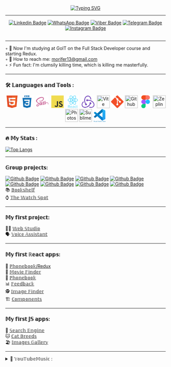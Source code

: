 <div id="header" align="center">
  <a href="https://git.io/typing-svg"><img src="https://readme-typing-svg.herokuapp.com?font=Bad+Script&size=25&pause=1000&multiline=true&width=436&height=100&lines=Hello!+My+name+is+Gennadii+Laktionov;I%E2%80%99m+beginner+Frontend+Developer+from+Ukraine;And+I+welcome+you+to+my+page+%E2%9C%8C" alt="Typing SVG" /></a>
</div>

---

<div id="badges" align="center">
  <a href="https://www.linkedin.com/in/%F0%9D%91%AF%F0%9D%92%86%F0%9D%92%8F%F0%9D%92%8F%F0%9D%92%82%F0%9D%92%85%F0%9D%92%8A%F0%9D%92%8A-%F0%9D%91%B3%F0%9D%92%82%F0%9D%92%8C%F0%9D%92%95%F0%9D%92%8A%F0%9D%92%90%F0%9D%92%8F%F0%9D%92%90%F0%9D%92%97-274bb0292/"><img src="https://img.shields.io/badge/LinkedIn-blue?style=plastic&logo=linkedin&logoColor=white" alt="Linkedin Badge"/></a>
  <a href="https://wa.me/qr/GILNVEA45WWKE1"><img src="https://img.shields.io/badge/WhatsApp-limegreen?style=plastic&logo=whatsapp&logoColor=white" alt="WhatsApp Badge"/></a>
  <a href="https://vb.me/letsChatOnViber"><img src="https://img.shields.io/badge/Viber-blueviolet?style=plastic&logo=viber&logoColor=white" alt="Viber Badge"/></a>
  <a href="https://t.me/aratama79"><img src="https://img.shields.io/badge/Telegram-deepskyblue?style=plastic&logo=telegram&logoColor=white" alt="Telegram Badge"/></a>
  <a href="https://www.instagram.com/aratama79/?utm_source=qr&igshid=YzU1NGVlODEzOA%3D%3D"><img src="https://img.shields.io/badge/Instagram-mediumvioletred?style=plastic&logo=instagram&logoColor=white" alt="Instagram Badge"/></a>
</div>

<div align="center"><img src="https://komarev.com/ghpvc/?username=Morifer79&style=plastic&color=yellow" alt=""/></div>

---

◦ 🌱 Now I'm studying at GoIT on the Full Stack Developer course and starting Redux.  
◦ 📧 How to reach me: morifer13@gmail.com  
◦ ⚡ Fun fact: I'm clumsily killing time, which is killing me masterfully.  
  
---

### :hammer_and_wrench: 𝕃𝕒𝕟𝕘𝕦𝕒𝕘𝕖𝕤 𝕒𝕟𝕕 𝕋𝕠𝕠𝕝𝕤 :

<div align="center">
  <a href="[https://github.com/Djuliia](https://developer.mozilla.org/en-US/docs/Web/HTML)"><img src="https://github.com/devicons/devicon/blob/master/icons/html5/html5-original.svg" title="HTML5" alt="HTML" width="40" height="40"/></a>&nbsp;
  <img src="https://github.com/devicons/devicon/blob/master/icons/css3/css3-plain-wordmark.svg"  title="CSS3" alt="CSS" width="40" height="40"/>&nbsp;
  <img src="https://github.com/devicons/devicon/blob/master/icons/sass/sass-original.svg"  title="SASS" alt="SASS" width="40" height="40"/>&nbsp;
  <img src="https://github.com/devicons/devicon/blob/master/icons/javascript/javascript-original.svg" title="JavaScript" alt="JavaScript" width="40" height="40"/>&nbsp;
  <img src="https://github.com/devicons/devicon/blob/master/icons/react/react-original-wordmark.svg" title="React" alt="React" width="40" height="40"/>&nbsp;
  <img src="https://github.com/devicons/devicon/blob/master/icons/redux/redux-original.svg" title="Redux" alt="Redux" width="40" height="40"/>&nbsp;
  <img src="https://www.svgrepo.com/show/374167/vite.svg" title="Vite" **alt="Vite" width="40" height="40"/>
  <img src="https://github.com/devicons/devicon/blob/master/icons/git/git-original.svg" title="Git" **alt="Git" width="40" height="40"/>
  <img src="https://www.svgrepo.com/show/331724/github-code-source.svg" title="Github" **alt="Github" width="40" height="40"/>
  <img src="https://github.com/devicons/devicon/blob/master/icons/figma/figma-original.svg" title="Figma" **alt="Figma" width="40" height="40"/>
  <img src="https://www.svgrepo.com/show/354601/zeplin.svg" title="Zeplin" **alt="Zeplin" width="40" height="40"/>
  <img src="https://cdn.worldvectorlogo.com/logos/adobe-photoshop-cs4.svg" title="Photoshop" **alt="Photoshop" width="40" height="40"/>
  <img src="https://www.svgrepo.com/show/452109/sublime-text.svg" title="SublimeText3" **alt="SublimeText3" width="40" height="40"/>
  <img src="https://github.com/devicons/devicon/blob/master/icons/vscode/vscode-original-wordmark.svg" title="VSCode" **alt="VSCode" width="40" height="40"/>
</div>

---

### :fire: 𝕄𝕪 𝕊𝕥𝕒𝕥𝕤 :

[![Top Langs](https://github-readme-stats.vercel.app/api/top-langs/?username=Morifer79&layout=compact&theme=vision-friendly-dark)](https://github.com/anuraghazra/github-readme-stats)

---

### 𝔾𝕣𝕠𝕦𝕡 𝕡𝕣𝕠𝕛𝕖𝕔𝕥𝕤:

<a href="https://github.com/Djuliia"><img src="https://img.shields.io/badge/Djuliia-black?style=plastic&logo=github&logoColor=white" alt="Github Badge"/></a>
<a href="https://github.com/ilesyk"><img src="https://img.shields.io/badge/ilesyk-black?style=plastic&logo=github&logoColor=white" alt="Github Badge"/></a>
<a href="https://github.com/SergBohdan"><img src="https://img.shields.io/badge/SergBohdan-black?style=plastic&logo=github&logoColor=white" alt="Github Badge"/></a>
<a href="https://github.com/OleksiiProkoshin"><img src="https://img.shields.io/badge/OleksiiProkoshin-black?style=plastic&logo=github&logoColor=white" alt="Github Badge"/></a>
<a href="https://github.com/YevhenBrovchuk"><img src="https://img.shields.io/badge/YevhenBrovchuk-black?style=plastic&logo=github&logoColor=white" alt="Github Badge"/></a>
<a href="https://github.com/Vadym-Ivanenko"><img src="https://img.shields.io/badge/Vadym&ndash;Ivanenko-black?style=plastic&logo=github&logoColor=white" alt="Github Badge"/></a>
<a href="https://github.com/THafinchuk"><img src="https://img.shields.io/badge/THafinchuk-black?style=plastic&logo=github&logoColor=white" alt="Github Badge"/></a>
<a href="https://github.com/Roman90000"><img src="https://img.shields.io/badge/Roman90000-black?style=plastic&logo=github&logoColor=white" alt="Github Badge"/></a>  
📚 [𝔹𝕠𝕠𝕜𝕤𝕙𝕖𝕝𝕗](https://morifer79.github.io/code-jedi-project-02/)  
⌚ [𝕋𝕙𝕖 𝕎𝕒𝕥𝕔𝕙 𝕊𝕡𝕠𝕥](https://djuliia.github.io/project-group-6/)

---

### 𝕄𝕪 𝕗𝕚𝕣𝕤𝕥 𝕡𝕣𝕠𝕛𝕖𝕔𝕥:

👨‍💻 [𝕎𝕖𝕓 𝕊𝕥𝕦𝕕𝕚𝕠](https://morifer79.github.io/goit-markup-hw-07/)  
🗣️ [𝕍𝕠𝕚𝕔𝕖 𝔸𝕤𝕤𝕚𝕤𝕥𝕒𝕟𝕥](https://morifer79.github.io/maviAI/)

---

### 𝕄𝕪 𝕗𝕚𝕣𝕤𝕥 ℝ𝕖𝕒𝕔𝕥 𝕒𝕡𝕡𝕤:

📓 [ℙ𝕙𝕠𝕟𝕖𝕓𝕠𝕠𝕜/Redux](https://morifer79.github.io/goit-react-hw-08-phonebook/)  
🎥 [𝕄𝕠𝕧𝕚𝕖 𝔽𝕚𝕟𝕕𝕖𝕣](https://morifer79.github.io/goit-react-hw-05-movies/)  
📖 [ℙ𝕙𝕠𝕟𝕖𝕓𝕠𝕠𝕜](https://morifer79.github.io/goit-react-hw-04-phonebook/)  
📊 [𝔽𝕖𝕖𝕕𝕓𝕒𝕔𝕜](https://morifer79.github.io/goit-react-hw-04-feedback/)  
🕵️ [𝕀𝕞𝕒𝕘𝕖 𝔽𝕚𝕟𝕕𝕖𝕣](https://morifer79.github.io/goit-react-hw-04-images/)  
🏗️ [ℂ𝕠𝕞𝕡𝕠𝕟𝕖𝕟𝕥𝕤](https://morifer79.github.io/goit-react-hw-01-components/)

---

### 𝕄𝕪 𝕗𝕚𝕣𝕤𝕥 𝕁𝕊 𝕒𝕡𝕡𝕤:

🔎 [𝕊𝕖𝕒𝕣𝕔𝕙 𝔼𝕟𝕘𝕚𝕟𝕖](https://morifer79.github.io/goit-js-hw-11/)  
🐱 [ℂ𝕒𝕥 𝔹𝕣𝕖𝕖𝕕𝕤](https://morifer79.github.io/goit-js-hw-10/)  
🏖️ [𝕀𝕞𝕒𝕘𝕖𝕤 𝔾𝕒𝕝𝕝𝕖𝕣𝕪](https://morifer79.github.io/goit-js-hw-08/01-gallery.html)

---

<details>
  <summary> 🎵 𝕐𝕠𝕦𝕋𝕦𝕓𝕖𝕄𝕦𝕤𝕚𝕔 :</summary>
<table>
    <tr>
      <td><a href="https://www.youtube.com/watch?v=lEa7ltud4-c&list=FLDXOdlrRZYftqWf2dSHySXw&index=200">
 <img src="https://img.shields.io/badge/Ascendit_ad_Paradisum-black?style=plastic&label=Andrew_Rayel&labelColor=red&logo=youtube" alt="Youtube Badge"/>
</a></td>
      <td><a href="https://www.youtube.com/watch?v=gc4C0glwurY">
 <img src="https://img.shields.io/badge/Hamdulillah-black?style=plastic&label=Shadia_Mansour&labelColor=red&logo=youtube" alt="Youtube Badge"/>
</a></td>
      <td><a href="https://www.youtube.com/watch?v=EXXMtKPfuzY&list=FLDXOdlrRZYftqWf2dSHySXw&index=1" target="_blank">
 <img src="https://img.shields.io/badge/Fade_Away-black?style=plastic&label=Baltra&labelColor=red&logo=youtube" alt="Youtube Badge"/>
</a></td>
      <td><a href="https://www.youtube.com/watch?v=sREt7b-fN-M">
 <img src="https://img.shields.io/badge/Unbrace-black?style=plastic&label=Pablo_Moriego&labelColor=red&logo=youtube" alt="Youtube Badge"/>
</a></td>
    </tr>
    <tr>
      <td><a href="https://www.youtube.com/watch?v=XClvMMxBg1k&list=FLDXOdlrRZYftqWf2dSHySXw&index=27">
 <img src="https://img.shields.io/badge/Retrograde-black?style=plastic&label=James_Blake&labelColor=red&logo=youtube" alt="Youtube Badge"/>
</a></td>
      <td><a href="https://www.youtube.com/watch?v=bqDwjd6KSj0&list=FLDXOdlrRZYftqWf2dSHySXw&index=158">
 <img src="https://img.shields.io/badge/Arise-black?style=plastic&label=Kaina&labelColor=red&logo=youtube" alt="Youtube Badge"/>
</a></td>
      <td><a href="https://www.youtube.com/watch?v=mN8LLlI2PxU&list=FLDXOdlrRZYftqWf2dSHySXw&index=173">
 <img src="https://img.shields.io/badge/Tuvan-black?style=plastic&label=Gaia&labelColor=red&logo=youtube" alt="Youtube Badge"/>
</a></td>
      <td><a href="https://www.youtube.com/watch?v=n8xL800Ze_I&list=FLDXOdlrRZYftqWf2dSHySXw&index=178">
 <img src="https://img.shields.io/badge/Surrender-black?style=plastic&label=Iam_waiting_for_you&labelColor=red&logo=youtube" alt="Youtube Badge"/>
</a></td>
    </tr>
    <tr>
      <td><a href="https://www.youtube.com/watch?v=sNNH9bvvcfQ&list=FLDXOdlrRZYftqWf2dSHySXw&index=198">
 <img src="https://img.shields.io/badge/Lamour-black?style=plastic&label=Fidel_Wicked&labelColor=red&logo=youtube" alt="Youtube Badge"/>
</a></td>
      <td><a href="https://www.youtube.com/watch?v=YGSWzTYSBj4&list=FLDXOdlrRZYftqWf2dSHySXw&index=208">
 <img src="https://img.shields.io/badge/Screams-black?style=plastic&label=IAMX&labelColor=red&logo=youtube" alt="Youtube Badge"/>
</a></td>
      <td><a href="https://www.youtube.com/watch?v=V0EI2EtsC5M&list=FLDXOdlrRZYftqWf2dSHySXw&index=266">
 <img src="https://img.shields.io/badge/Just_Want_Go_Back-black?style=plastic&label=Safinteam&labelColor=red&logo=youtube" alt="Youtube Badge"/>
</a></td>
      <td><a href="https://www.youtube.com/watch?v=IffYqhPf2Wo&list=FLDXOdlrRZYftqWf2dSHySXw&index=288">
 <img src="https://img.shields.io/badge/Dream_Steppin-black?style=plastic&label=Two_People&labelColor=red&logo=youtube" alt="Youtube Badge"/>
</a></td>
    </tr>
  <tr>
      <td><a href="https://www.youtube.com/watch?v=mVf2EeTMNJo&list=FLDXOdlrRZYftqWf2dSHySXw&index=346">
 <img src="https://img.shields.io/badge/Illusion-black?style=plastic&label=VNV_Nation&labelColor=red&logo=youtube" alt="Youtube Badge"/>
</a></td>
      <td><a href="https://www.youtube.com/watch?v=BZb-v_5nYZI&list=FLDXOdlrRZYftqWf2dSHySXw&index=360">
 <img src="https://img.shields.io/badge/Last-black?style=plastic&label=Platon_ft_Joolay&labelColor=red&logo=youtube" alt="Youtube Badge"/>
</a></td>
      <td><a href="https://www.youtube.com/watch?v=4KPd_zuvZ6s&list=FLDXOdlrRZYftqWf2dSHySXw&index=376">
 <img src="https://img.shields.io/badge/Tears_of_Rain-black?style=plastic&label=Vittorio_Rioss&labelColor=red&logo=youtube" alt="Youtube Badge"/>
</a></td>
      <td><a href="https://www.youtube.com/watch?v=YpZeU5KeK6w&list=FLDXOdlrRZYftqWf2dSHySXw&index=379">
 <img src="https://img.shields.io/badge/Mile_Deep_Hollow-black?style=plastic&label=IAMX&labelColor=red&logo=youtube" alt="Youtube Badge"/>
</a></td>
    </tr>
  <tr>
      <td><a href="https://www.youtube.com/watch?v=BEnW4nyZvsY">
 <img src="https://img.shields.io/badge/Choice-black?style=plastic&label=Shchitkovets&labelColor=red&logo=youtube" alt="Youtube Badge"/>
</a></td>
      <td><a href="https://www.youtube.com/watch?v=7UphfrPANJk">
 <img src="https://img.shields.io/badge/Southern_Sun-black?style=plastic&label=Paul_Oakenfold&labelColor=red&logo=youtube" alt="Youtube Badge"/>
</a></td>
     <td><a href="https://www.youtube.com/watch?v=FUGoIL3Y1P0&list=FLDXOdlrRZYftqWf2dSHySXw&index=15">
 <img src="https://img.shields.io/badge/Everything_in_its_Right_Place-black?style=plastic&label=Radiohead&labelColor=red&logo=youtube" alt="Youtube Badge"/>
</a></td>
      <td><a href="https://www.youtube.com/watch?v=o_B4UeTpsDE">
 <img src="https://img.shields.io/badge/Epilepsi-black?style=plastic&label=Hangu&labelColor=red&logo=youtube" alt="Youtube Badge"/>
</a></td>
    </tr>
  <tr>
      <td><a href="https://www.youtube.com/watch?v=Cv3lcMAeYUM">
 <img src="https://img.shields.io/badge/Scars-black?style=plastic&label=IAMX&labelColor=red&logo=youtube" alt="Youtube Badge"/>
</a></td>
      <td><a href="https://www.youtube.com/watch?v=cUmVS6DkQbI">
 <img src="https://img.shields.io/badge/In_the_Morning-black?style=plastic&label=Soulsavers&labelColor=red&logo=youtube" alt="Youtube Badge"/>
</a></td>
      <td><a href="https://www.youtube.com/watch?v=y3Np1aMtuDg&t=134s">
 <img src="https://img.shields.io/badge/White_Flowers_Will_Never_Awaken_You-black?style=plastic&label=Blood_Wolf&labelColor=red&logo=youtube" alt="Youtube Badge"/>
</a></td>
      <td><a href="https://www.youtube.com/watch?v=Y9gP3bhDdYM">
 <img src="https://img.shields.io/badge/Inamorata-black?style=plastic&label=Mareux&labelColor=red&logo=youtube" alt="Youtube Badge"/>
</a></td>
    </tr>
   <tr>
      <td><a href="https://www.youtube.com/watch?v=b4tPqLLexSs">
 <img src="https://img.shields.io/badge/Youre_High-black?style=plastic&label=Agar_Agar&labelColor=red&logo=youtube" alt="Youtube Badge"/>
</a></td>
      <td><a href="https://www.youtube.com/watch?v=FF7SDOYRGNA">
 <img src="https://img.shields.io/badge/Closer-black?style=plastic&label=Monarchy&labelColor=red&logo=youtube" alt="Youtube Badge"/>
</a></td>
      <td><a href="https://www.youtube.com/watch?v=sZgq1H6-UIk">
 <img src="https://img.shields.io/badge/Les_Filles_Désir-black?style=plastic&label=Vendredi_sur_Mer&labelColor=red&logo=youtube" alt="Youtube Badge"/>
</a></td>
      <td><a href="https://www.youtube.com/watch?v=1r5W-qun2Ug">
 <img src="https://img.shields.io/badge/No_Ordinary_Love-black?style=plastic&label=Sherrie_Lea&labelColor=red&logo=youtube" alt="Youtube Badge"/>
</a></td>
    </tr>
   <tr>
      <td><a href="https://www.youtube.com/watch?v=7aWqUSkLwbk&list=FLDXOdlrRZYftqWf2dSHySXw&index=23">
 <img src="https://img.shields.io/badge/Tu_Mirada-black?style=plastic&label=Elsiane&labelColor=red&logo=youtube" alt="Youtube Badge"/>
</a></td>
      <td><a href="https://www.youtube.com/watch?v=KJAzqKnu_u0&list=FLDXOdlrRZYftqWf2dSHySXw&index=202">
 <img src="https://img.shields.io/badge/Oxygen-black?style=plastic&label=Gorgon_City&labelColor=red&logo=youtube" alt="Youtube Badge"/>
</a></td>
      <td><a href="https://www.youtube.com/watch?v=y5U-I5wk1uo&list=FLDXOdlrRZYftqWf2dSHySXw&index=340">
 <img src="https://img.shields.io/badge/Taj-black?style=plastic&label=BLRxPOOK&labelColor=red&logo=youtube" alt="Youtube Badge"/>
</a></td>
      <td><a href="https://www.youtube.com/watch?v=D-_zJs7EfKk">
 <img src="https://img.shields.io/badge/Raised_by_Wolves-black?style=plastic&label=Geoffroy&labelColor=red&logo=youtube" alt="Youtube Badge"/>
</a></td>
    </tr>
   <tr>
      <td><a href="https://www.youtube.com/watch?v=qhg60AHgacg">
 <img src="https://img.shields.io/badge/Radio_Statica-black?style=plastic&label=Bensley&labelColor=red&logo=youtube" alt="Youtube Badge"/>
</a></td>
      <td><a href="https://www.youtube.com/watch?v=9RzTqBO7YkM">
 <img src="https://img.shields.io/badge/Kiss_n_Gun-black?style=plastic&label=Danny_Shark&labelColor=red&logo=youtube" alt="Youtube Badge"/>
</a></td>
      <td><a href="https://www.youtube.com/watch?v=Ozapb4AluJA">
 <img src="https://img.shields.io/badge/Hypnotised-black?style=plastic&label=Paul_Oakenfold&labelColor=red&logo=youtube" alt="Youtube Badge"/>
</a></td>
      <td><a href="https://www.youtube.com/watch?v=h8z-WLL0VHA&list=FLDXOdlrRZYftqWf2dSHySXw&index=21">
 <img src="https://img.shields.io/badge/Vinegar_and_Salt-black?style=plastic&label=Hooverphonic&labelColor=red&logo=youtube" alt="Youtube Badge"/>
</a></td>
    </tr>
  <tr>
      <td><a href="https://www.youtube.com/watch?v=fUYNaSBRsCQ&list=FLDXOdlrRZYftqWf2dSHySXw&index=337">
 <img src="https://img.shields.io/badge/Never_Count_On_Me-black?style=plastic&label=Haywyre&labelColor=red&logo=youtube" alt="Youtube Badge"/>
</a></td>
      <td><a href="https://www.youtube.com/watch?v=iuYo1qSBSB4&list=FLDXOdlrRZYftqWf2dSHySXw&index=384">
 <img src="https://img.shields.io/badge/Wake_Up-black?style=plastic&label=Trevor_Something&labelColor=red&logo=youtube" alt="Youtube Badge"/>
</a></td>
      <td><a href="https://www.youtube.com/watch?v=y2zQefSvCUk&list=FLDXOdlrRZYftqWf2dSHySXw&index=74">
 <img src="https://img.shields.io/badge/African_Music-black?style=plastic&label=Infraction&labelColor=red&logo=youtube" alt="Youtube Badge"/>
</a></td>
      <td><a href="https://www.youtube.com/watch?v=Poop5Qkmc_A">
 <img src="https://img.shields.io/badge/Milos-black?style=plastic&label=JNATHYN&labelColor=red&logo=youtube" alt="Youtube Badge"/>
</a></td>
    </tr>
  <tr>
      <td><a href="https://www.youtube.com/watch?v=UBGXd__t6rE">
 <img src="https://img.shields.io/badge/White_Dove-black?style=plastic&label=Koda&labelColor=red&logo=youtube" alt="Youtube Badge"/>
</a></td>
      <td><a href="https://www.youtube.com/watch?v=ItTZGHA-T1U">
 <img src="https://img.shields.io/badge/Starstrings-black?style=plastic&label=Jody_Wisternoff&labelColor=red&logo=youtube" alt="Youtube Badge"/>
</a></td>
      <td><a href="https://www.youtube.com/watch?v=7lndOgjog-c&list=FLDXOdlrRZYftqWf2dSHySXw&index=392">
 <img src="https://img.shields.io/badge/Jai_tout_aimé_de_toi-black?style=plastic&label=Carmen_Maria_Vega&labelColor=red&logo=youtube" alt="Youtube Badge"/>
</a></td>
    <td><a href="https://www.youtube.com/watch?v=u5ZEddmt_s4&list=FLDXOdlrRZYftqWf2dSHySXw&index=12">
 <img src="https://img.shields.io/badge/One_More_Try-black?style=plastic&label=Breathe&labelColor=red&logo=youtube" alt="Youtube Badge"/>
</a></td>
    </tr
      <tr>
   <td><a href="https://www.youtube.com/watch?v=Qv2sIeD7DS8">
 <img src="https://img.shields.io/badge/Island-black?style=plastic&label=Kensington&labelColor=red&logo=youtube" alt="Youtube Badge"/>
</a></td>
   <td><a href="https://www.youtube.com/watch?v=SF5mf4LV7Jw">
 <img src="https://img.shields.io/badge/When_is_the_Future-black?style=plastic&label=VNV_Nation&labelColor=red&logo=youtube" alt="Youtube Badge"/>
</a></td>
   <td><a href="https://www.youtube.com/watch?v=BALIQzRvCF4">
 <img src="https://img.shields.io/badge/Sevendust-black?style=plastic&label=Xmas_Day&labelColor=red&logo=youtube" alt="Youtube Badge"/>
</a></td>
   <td><a href="https://www.youtube.com/watch?v=pRhDOQNLoKA">
 <img src="https://img.shields.io/badge/All_Night-black?style=plastic&label=Trevor_Something&labelColor=red&logo=youtube" alt="Youtube Badge"/>
</a></td>
</tr>
  <tr>
   <td><a href="https://www.youtube.com/watch?v=1mYK5WgafxA">
 <img src="https://img.shields.io/badge/What_More_Can_I_Do-black?style=plastic&label=Jack_Savoretti&labelColor=red&logo=youtube" alt="Youtube Badge"/>
</a></td>
   <td><a href="https://www.youtube.com/watch?v=g0S4WffktqE">
 <img src="https://img.shields.io/badge/Living_in_a_Lie-black?style=plastic&label=Trevor_Something&labelColor=red&logo=youtube" alt="Youtube Badge"/>
</a></td>
    <td><a href="https://www.youtube.com/watch?v=4FyTx_yeHXo&list=FLDXOdlrRZYftqWf2dSHySXw&index=3">
 <img src="https://img.shields.io/badge/Tears_Drop-black?style=plastic&label=Baltra&labelColor=red&logo=youtube" alt="Youtube Badge"/>
</a></td>
   <td><a href="https://www.youtube.com/watch?v=vMElo25eatg">
 <img src="https://img.shields.io/badge/As_Long_As_I_Am_Here-black?style=plastic&label=Prime_Circle&labelColor=red&logo=youtube" alt="Youtube Badge"/>
</a></td>
</tr>
  <tr>
   <td><a href="https://www.youtube.com/watch?v=0JdGPwBXqfs">
 <img src="https://img.shields.io/badge/Life_Round_Here-black?style=plastic&label=James_Blake&labelColor=red&logo=youtube" alt="Youtube Badge"/>
</a></td>
   <td><a href="https://www.youtube.com/watch?v=1drLuCWsnh4">
 <img src="https://img.shields.io/badge/The_Great_Shipwreck_of_Life-black?style=plastic&label=IAMX&labelColor=red&logo=youtube" alt="Youtube Badge"/>
</a></td>
   <td><a href="https://www.youtube.com/watch?v=8UjsU-qOYQI">
 <img src="https://img.shields.io/badge/Dernière_Danse-black?style=plastic&label=Indila&labelColor=red&logo=youtube" alt="Youtube Badge"/>
</a></td>
   <td><a href="https://www.youtube.com/watch?v=g5Kz3xgwiIU">
 <img src="https://img.shields.io/badge/Artificial_Love-black?style=plastic&label=Giga_Papaskiri&labelColor=red&logo=youtube" alt="Youtube Badge"/>
</a></td>
</tr>
  <tr>
   <td><a href="https://www.youtube.com/watch?v=Tdjf9lDmp_A">
 <img src="https://img.shields.io/badge/You_Played_Me-black?style=plastic&label=Gabriel_Balky&labelColor=red&logo=youtube" alt="Youtube Badge"/>
</a></td>
   <td><a href="https://www.youtube.com/watch?v=XIeACpq9jGU">
 <img src="https://img.shields.io/badge/Saviour-black?style=plastic&label=Dimension&labelColor=red&logo=youtube" alt="Youtube Badge"/>
</a></td>
   <td><a href="https://www.youtube.com/watch?v=_Ko4nm2rRUM">
 <img src="https://img.shields.io/badge/Notramouremor-black?style=plastic&label=Crisologo&labelColor=red&logo=youtube" alt="Youtube Badge"/>
</a></td>
   <td><a href="https://www.youtube.com/watch?v=AnLcraugD-0">
 <img src="https://img.shields.io/badge/Concern-black?style=plastic&label=Craspore&labelColor=red&logo=youtube" alt="Youtube Badge"/>
</a></td>
</tr>
  <tr>
   <td><a href="https://www.youtube.com/watch?v=Ea0ImQ0c1E4">
 <img src="https://img.shields.io/badge/Fountains-black?style=plastic&label=Blvck_Ceiling&labelColor=red&logo=youtube" alt="Youtube Badge"/>
</a></td>
   <td><a href="https://www.youtube.com/watch?v=UgOPSLn9U6Q">
 <img src="https://img.shields.io/badge/Should_Be_Higher-black?style=plastic&label=Depeche_Mode&labelColor=red&logo=youtube" alt="Youtube Badge"/>
</a></td>
   <td><a href="https://www.youtube.com/watch?v=C-vE0n3cs4E&list=FLDXOdlrRZYftqWf2dSHySXw&index=140">
 <img src="https://img.shields.io/badge/In_the_Club-black?style=plastic&label=LOKH&labelColor=red&logo=youtube" alt="Youtube Badge"/>
</a></td>
   <td><a href="https://www.youtube.com/watch?v=BZF1jio9Yos">
 <img src="https://img.shields.io/badge/Human_Nature-black?style=plastic&label=Sevdaliza&labelColor=red&logo=youtube" alt="Youtube Badge"/>
</a></td>
</tr>
   <tr>
      <td><a href="https://www.youtube.com/watch?v=kfoJUeyMsOE&list=FLDXOdlrRZYftqWf2dSHySXw&index=405">
 <img src="https://img.shields.io/badge/Bye_Bye_Macadam-black?style=plastic&label=Rone&labelColor=red&logo=youtube" alt="Youtube Badge"/>
</a></td>
      <td><a href="https://www.youtube.com/watch?v=jjbiMXfe2NU&list=FLDXOdlrRZYftqWf2dSHySXw&index=406">
 <img src="https://img.shields.io/badge/Tommys_Theme-black?style=plastic&label=Noisia&labelColor=red&logo=youtube" alt="Youtube Badge"/>
</a></td>
      <td><a href="https://www.youtube.com/watch?v=H3TQweMVgw4&list=FLDXOdlrRZYftqWf2dSHySXw&index=407">
 <img src="https://img.shields.io/badge/Lair_du_temps-black?style=plastic&label=Florent_Pagny_and_Cecilia_Cara&labelColor=red&logo=youtube" alt="Youtube Badge"/>
</a></td>
      <td><a href="https://www.youtube.com/watch?v=3WL0z4VRDDM&list=FLDXOdlrRZYftqWf2dSHySXw&index=194">
 <img src="https://img.shields.io/badge/Take_Me_Away-black?style=plastic&label=Moonbeam_and_Ira_Ange&labelColor=red&logo=youtube" alt="Youtube Badge"/>
</a></td>
    </tr>
</table>
</details>
